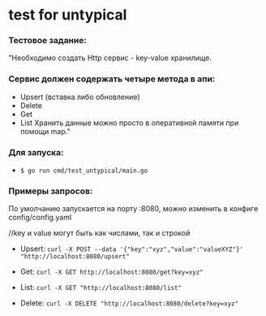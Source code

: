# test for untypical

### Тестовое задание:
"Необходимо создать Http сервис - key-value хранилище. 
### Сервис должен содержать четыре метода в апи:
 - Upsert (вставка либо обновление)
 - Delete
 - Get
 - List
 Хранить данные можно просто в оперативной памяти при помощи map."

### Для запуска:
* `$ go run cmd/test_untypical/main.go`

### Примеры запросов:
По умолчанию запускается на порту :8080, можно изменить в конфиге config/config.yaml

//key и value могут быть как числами, так  и строкой
* Upsert: `curl -X POST --data '{"key":"xyz","value":"valueXYZ"}' "http://localhost:8080/upsert"`


* Get: `curl -X GET http://localhost:8080/get?key=xyz"`
  

* List: `curl -X GET "http://localhost:8080/list"`
  

* Delete: `curl -X DELETE "http://localhost:8080/delete?key=xyz"`
